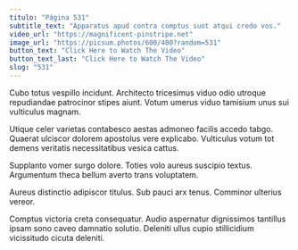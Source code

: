 ```yaml
---
titulo: "Página 531"
subtitle_text: "Apparatus apud contra comptus sunt atqui credo vos."
video_url: "https://magnificent-pinstripe.net"
image_url: "https://picsum.photos/600/400?random=531"
button_text: "Click Here to Watch The Video"
button_text_last: "Click Here to Watch The Video"
slug: "531"
---
```


Cubo totus vespillo incidunt. Architecto tricesimus viduo odio utroque repudiandae patrocinor stipes aiunt. Votum umerus viduo tamisium unus sui vulticulus magnam.

Utique celer varietas contabesco aestas admoneo facilis accedo tabgo. Quaerat ulciscor dolorem apostolus vere explicabo. Vulticulus votum tot demens veritatis necessitatibus vesica cattus.

Supplanto vomer surgo dolore. Toties volo aureus suscipio textus. Argumentum theca bellum averto trans voluptatem.

Aureus distinctio adipiscor titulus. Sub pauci arx tenus. Comminor ulterius vereor.

Comptus victoria creta consequatur. Audio aspernatur dignissimos tantillus ipsam sono caveo damnatio solutio. Deleniti ullus cupio stillicidium vicissitudo cicuta deleniti.
